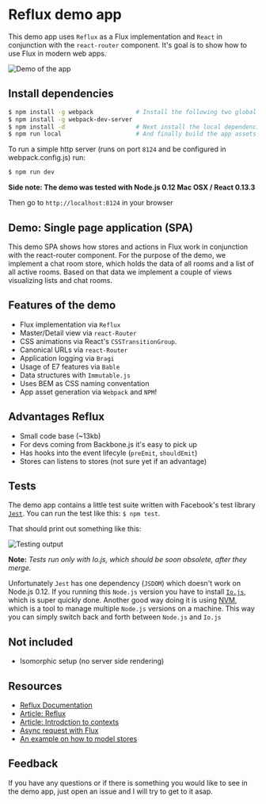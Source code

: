 # Reflux demo app

This demo app uses `Reflux` as a Flux implementation and `React` in conjunction with the `react-router` component. It's goal is to show how to use Flux in modern web apps.

![Demo of the app](https://raw.githubusercontent.com/roundrobin/reflux-react-router-webpack-demo/master/docs/DemoApp.gif)


## Install dependencies

```bash
$ npm install -g webpack            # Install the following two global node modules for ease.
$ npm install -g webpack-dev-server
$ npm install -d                    # Next install the local dependencies
$ npm run local                     # And finally build the app assets (bundle.js and main.css) 
```
To run a simple http server (runs on port `8124` and be configured in webpack.config.js) 
run: 

```bash
$ npm run dev
```

**Side note: The demo was tested with Node.js 0.12 Mac OSX / React 0.13.3**

Then go to `http://localhost:8124` in your browser

## Demo: Single page application (SPA)

This demo SPA shows how stores and actions in Flux work in conjunction with the react-router component. For the
purpose of the demo, we implement a chat room store,  which holds the data of all rooms and a list of
all active rooms. Based on that data we implement a couple of views visualizing lists and chat rooms.

## Features of the demo
* Flux implementation via `Reflux`
* Master/Detail view via `react-Router`
* CSS animations via React's `CSSTransitionGroup`.
* Canonical URLs via `react-Router`
* Application logging via `Bragi`
* Usage of E7 features via `Bable`
* Data structures with `Immutable.js`
* Uses BEM as CSS naming conventation
* App asset generation via `Webpack` and `NPM`!

## Advantages Reflux
* Small code base (~13kb)
* For devs coming from Backbone.js it's easy to pick up
* Has hooks into the event lifecyle (`preEmit`, `shouldEmit`)
* Stores can listens to stores (not sure yet if an advantage)

## Tests

The demo app contains a little test suite written with Facebook's test library [`Jest`](https://facebook.github.io/jest/).
You can run the test like this: `$ npm test`.

That should print out something like this:

![Testing output](https://raw.githubusercontent.com/roundrobin/reflux-react-router-webpack-demo/master/docs/Testing.png)

**Note:** *Tests run only with Io.js, which should be soon obsolete, after they merge.*

Unfortunately `Jest` has one dependency (`JSDOM`) which doesn't work on Node.js 0.12.
If you running this `Node.js` version you have to install [`Io.js`](https://iojs.org/en/index.html), which is super quickly done.
Another good way doing it is using [NVM](https://github.com/creationix/nvm), which is a tool to manage multiple
`Node.js` versions on a machine. This way you can simply switch back and forth between `Node.js` and `Io.js`

## Not included
* Isomorphic setup (no server side rendering)

## Resources
* [Reflux Documentation](https://github.com/spoike/refluxjs)
* [Article: Reflux](http://henleyedition.com/building-an-app-using-react-and-refluxjs/)
* [Article: Introdction to contexts](https://www.tildedave.com/2014/11/15/introduction-to-contexts-in-react-js.html)
* [Async request with Flux](http://www.code-experience.com/async-requests-with-react-js-and-flux-revisited/)
* [An example on how to model stores](https://discuss.reactjs.org/t/computed-properties-in-flux/443/2)

## Feedback

If you have any questions or if there is something you would like to see in the demo 
app, just open an issue and I will try to get to it asap.
